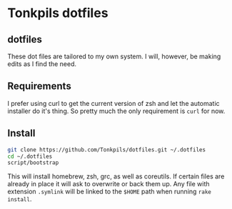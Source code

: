 # Tonkpils dotfiles

## dotfiles

These dot files are tailored to my own system. I will, however, be making edits as I find the need.

## Requirements

I prefer using curl to get the current version of zsh and let the automatic installer do it's thing. So pretty much the only requirement is `curl` for now.

## Install

```sh 
git clone https://github.com/Tonkpils/dotfiles.git ~/.dotfiles
cd ~/.dotfiles
script/bootstrap
```

This will install homebrew, zsh, grc, as well as coreutils. If certain files are already in place it will ask to overwrite or back them up. Any file with extension `.symlink` will be linked to the `$HOME` path when running `rake install`. 
